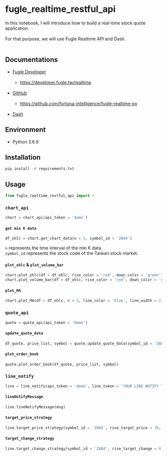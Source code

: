 # fugle_realtime_restful_api
In this notebook, I will introduce how to build a real-time stock quote application. <br><br>
For that purpose, we will use Fugle Realtime API and Dash. <br><br>
## Documentations
* [Fugle Developer](https://developer.fugle.tw/) <br><br>
  * https://developer.fugle.tw/realtime <br><br>
* [GitHub](https://github.com/) <br><br>
  * https://github.com/fortuna-intelligence/fugle-realtime-py <br><br>
* [Dash](https://plot.ly/dash)
## Environment
* Python 3.6.9
## Installation
```python
pip install -r requirements.txt
```
## Usage
```py
from fugle_realtime_restful_api import *
```
### `chart_api`
```py
chart = chart_api(api_token = 'demo')
```
#### `get min K data`
```py
df_ohlc = chart.get_chart_data(n = 5, symbol_id = '2884')
```
`n` represents the time interval of the min K data. <br>
`symbol_id` represents the stock code of the Taiwan stock market. <br>
#### `plot_ohlc` & `plot_volume_bar`
```py
chart.plot_ohlc(df = df_ohlc, rise_color = 'red', down_color = 'green')
chart.plot_volume_bar(df = df_ohlc, rise_color = 'red', down_color = 'green')
```
#### `plot_MA`
```py
chart.plot_MA(df = df_ohlc, n = 5, line_color = 'blue', line_width = 2)
```
### `quote_api`
```py
quote = quote_api(api_token = 'demo')
```
#### `update_quote_data`
```py
df_quote, price_list, symbol = quote.update_quote_data(symbol_id = '2884')
```
#### `plot_order_book`
```py
quote.plot_order_book(df_quote, price_list, symbol)
```
### `line_notify`
```py
line = line_notify(api_token = 'demo', line_token = 'YOUR LINE NOTIFY TOKEN')
```
#### `lineNotifyMessage`
```py
line.lineNotifyMessage(msg)
```
#### `target_price_strategy`
```py
line.target_price_strategy(symbol_id = '2884', rise_target_price = 30, drop_target_price = 20)
```
#### `target_change_strategy`
```py
line.target_change_strategy(symbol_id = '2884', rise_target_change = 0.01, drop_target_change = 0.01)
```
